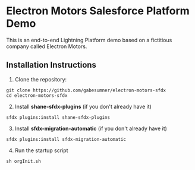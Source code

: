# Electron Motors Salesforce Platform Demo

This is an end-to-end Lightning Platform demo based on a fictitious company called Electron Motors.

## Installation Instructions

1. Clone the repository:

```
git clone https://github.com/gabesumner/electron-motors-sfdx
cd electron-motors-sfdx
```

2. Install **shane-sfdx-plugins** (if you don't already have it)

  ```
  sfdx plugins:install shane-sfdx-plugins
  ```

3. Install **sfdx-migration-automatic** (if you don't already have it)

  ```
  sfdx plugins:install sfdx-migration-automatic
  ```


4. Run the startup script

  ```
  sh orgInit.sh
  ```